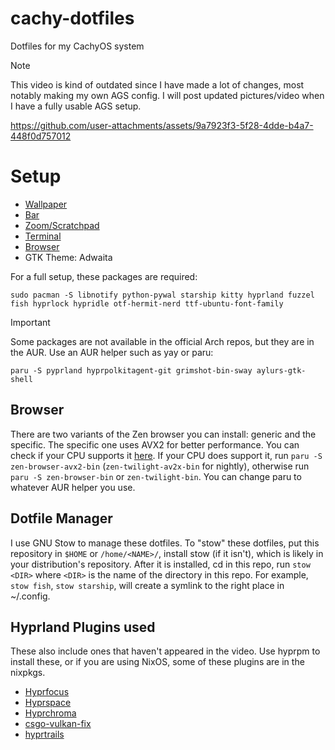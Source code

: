 # cachy-dotfiles
Dotfiles for my CachyOS system

> [!NOTE]
> This video is kind of outdated since I have made a lot of changes, most notably making my own AGS config.
> I will post updated pictures/video when I have a fully usable AGS setup.

https://github.com/user-attachments/assets/9a7923f3-5f28-4dde-b4a7-448f0d757012

# Setup
* [Wallpaper](https://github.com/dracula/wallpaper/blob/master/second-collection/illustrations/cat-and-bats/dracula-cat-bd93f9.png)
* [Bar](https://hyprpanel.com)
* [Zoom/Scratchpad](https://hyprland-community.github.io/pyprland/)
* [Terminal](https://sw.kovidgoyal.net/kitty/)
* [Browser](https://zen-browser.app)
* GTK Theme: Adwaita

For a full setup, these packages are required:
```
sudo pacman -S libnotify python-pywal starship kitty hyprland fuzzel fish hyprlock hypridle otf-hermit-nerd ttf-ubuntu-font-family
```

> [!IMPORTANT]
> Some packages are not available in the official Arch repos, but they are in the AUR. Use an AUR helper such as yay or paru:
> ```
> paru -S pyprland hyprpolkitagent-git grimshot-bin-sway aylurs-gtk-shell
> ```

## Browser
There are two variants of the Zen browser you can install: generic and the specific. The specific one uses AVX2 for better performance. You can check if your CPU supports it [here](https://docs.zen-browser.app/guides/generic-optimized#check-whether-your-device-supports-avx2).
If your CPU does support it, run `paru -S zen-browser-avx2-bin` (`zen-twilight-av2x-bin` for nightly), otherwise run `paru -S zen-browser-bin` or `zen-twilight-bin`. You can change paru to whatever AUR helper you use.

## Dotfile Manager
I use GNU Stow to manage these dotfiles. To "stow" these dotfiles, put this repository in `$HOME` or `/home/<NAME>/`, install stow (if it isn't), which is likely in your distribution's repository. After it is installed, cd in this repo, run `stow <DIR>` where `<DIR>` is the name of the directory in this repo. For example, `stow fish`, `stow starship`, will create a symlink to the right place in ~/.config.

## Hyprland Plugins used
These also include ones that haven't appeared in the video.
Use hyprpm to install these, or if you are using NixOS, some of these plugins are in the nixpkgs.

* [Hyprfocus](https://github.com/pyt0xic/hyprfocus)
* [Hyprspace](https://github.com/KZDKM/Hyprspace)
* [Hyprchroma](https://github.com/alexhulbert/Hyprchroma)
* [csgo-vulkan-fix](https://github.com/hyprwm/hyprland-plugins/tree/main/csgo-vulkan-fix)
* [hyprtrails](https://github.com/hyprwm/hyprland-plugins/tree/main/hyprtrails)
